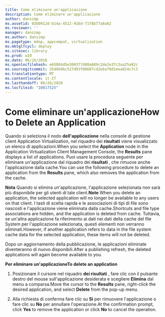 ```yaml
---
title: Come eliminare un'applicazione
description: Come eliminare un'applicazione
author: dansimp
ms.assetid: 03b0912d-b14a-4522-916d-71f8b77a8a82
ms.reviewer: ''
manager: dansimp
ms.author: dansimp
ms.pagetype: mdop, appcompat, virtualization
ms.mktglfcycl: deploy
ms.sitesec: library
ms.prod: w10
ms.date: 06/16/2016
ms.openlocfilehash: e65884d5e300377d80a689c2de2e37c3aa25a92c
ms.sourcegitcommit: 354664bc527d93f80687cd2eba70d1eea024c7c3
ms.translationtype: MT
ms.contentlocale: it-IT
ms.lasthandoff: 06/26/2020
ms.locfileid: "10817525"
---
```

# <span data-ttu-id="c3225-103">Come eliminare un'applicazione</span><span class="sxs-lookup"><span data-stu-id="c3225-103">How to Delete an Application</span></span>


<span data-ttu-id="c3225-104">Quando si seleziona il nodo **dell'applicazione** nella console di gestione client Application Virtualization, nel riquadro dei **risultati** viene visualizzato un elenco di applicazioni.</span><span class="sxs-lookup"><span data-stu-id="c3225-104">When you select the **Application** node in the Application Virtualization Client Management Console, the **Results** pane displays a list of applications.</span></span> <span data-ttu-id="c3225-105">Puoi usare la procedura seguente per eliminare un'applicazione dal riquadro dei **risultati** , che rimuove anche l'applicazione dalla cache.</span><span class="sxs-lookup"><span data-stu-id="c3225-105">You can use the following procedure to delete an application from the **Results** pane, which also removes the application from the cache.</span></span>

<span data-ttu-id="c3225-106">**Nota**  Quando si elimina un'applicazione, l'applicazione selezionata non sarà più disponibile per gli utenti di tale client.</span><span class="sxs-lookup"><span data-stu-id="c3225-106">**Note** When you delete an application, the selected application will no longer be available to any users on that client.</span></span> <span data-ttu-id="c3225-107">I tasti di scelta rapida e le associazioni di tipi di file sono nascosti e l'applicazione viene eliminata dalla cache.</span><span class="sxs-lookup"><span data-stu-id="c3225-107">Shortcuts and file type associations are hidden, and the application is deleted from cache.</span></span> <span data-ttu-id="c3225-108">Tuttavia, se un'altra applicazione fa riferimento ai dati nei dati della cache del file System per l'applicazione selezionata, questi elementi non verranno eliminati.</span><span class="sxs-lookup"><span data-stu-id="c3225-108">However, if another application refers to data in the file system cache data for the selected application, these items will not be deleted.</span></span>

<span data-ttu-id="c3225-109">Dopo un aggiornamento della pubblicazione, le applicazioni eliminate diventeranno di nuovo disponibili.</span><span class="sxs-lookup"><span data-stu-id="c3225-109">After a publishing refresh, the deleted applications will again become available to you.</span></span>

 

**<span data-ttu-id="c3225-110">Per eliminare un'applicazione</span><span class="sxs-lookup"><span data-stu-id="c3225-110">To delete an application</span></span>**

1.  <span data-ttu-id="c3225-111">Posizionare il cursore nel riquadro **dei risultati** , fare clic con il pulsante destro del mouse sull'applicazione desiderata e scegliere **Elimina** dal menu a comparsa.</span><span class="sxs-lookup"><span data-stu-id="c3225-111">Move the cursor to the **Results** pane, right-click the desired application, and select **Delete** from the pop-up menu.</span></span>

2.  <span data-ttu-id="c3225-112">Alla richiesta di conferma fare clic su **Sì** per rimuovere l'applicazione o fare clic su **No** per annullare l'operazione.</span><span class="sxs-lookup"><span data-stu-id="c3225-112">At the confirmation prompt, click **Yes** to remove the application or click **No** to cancel the operation.</span></span>

 

 






